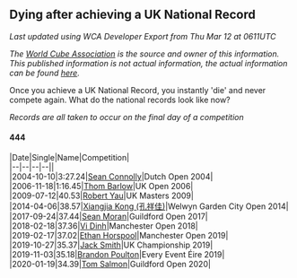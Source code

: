 ## Dying after achieving a UK National Record 

*Last updated using WCA Developer Export from Thu Mar 12 at 0611UTC*

*The [World Cube Association](https://www.worldcubeassociation.org) is the source and owner of this information. This published information is not actual information, the actual information can be found [here](https://www.worldcubeassociation.org/results).*

Once you achieve a UK National Record, you instantly 'die' and never compete again. What do the national records look like now?

*Records are all taken to occur on the final day of a competition*

#### 444

|Date|Single|Name|Competition|  
|--|--|--|--||  
|2004-10-10|3:27.24|[Sean Connolly](https://www.worldcubeassociation.org/persons/2004CONN01)|Dutch Open 2004|  
|2006-11-18|1:16.45|[Thom Barlow](https://www.worldcubeassociation.org/persons/2006BARL01)|UK Open 2006|  
|2009-07-12|40.53|[Robert Yau](https://www.worldcubeassociation.org/persons/2009YAUR01)|UK Masters 2009|  
|2014-04-06|38.57|[Xiangjia Kong (孔祥佳)](https://www.worldcubeassociation.org/persons/2013KONG01)|Welwyn Garden City Open 2014|  
|2017-09-24|37.44|[Sean Moran](https://www.worldcubeassociation.org/persons/2016MORA24)|Guildford Open 2017|  
|2018-02-18|37.36|[Vi Dinh](https://www.worldcubeassociation.org/persons/2013DINH01)|Manchester Open 2018|  
|2019-02-17|37.02|[Ethan Horspool](https://www.worldcubeassociation.org/persons/2016HORS01)|Manchester Open 2019|  
|2019-10-27|35.37|[Jack Smith](https://www.worldcubeassociation.org/persons/2016SMIT09)|UK Championship 2019|  
|2019-11-03|35.18|[Brandon Poulton](https://www.worldcubeassociation.org/persons/2019POUL02)|Every Event Éire 2019|  
|2020-01-19|34.39|[Tom Salmon](https://www.worldcubeassociation.org/persons/2015SALM03)|Guildford Open 2020|  
